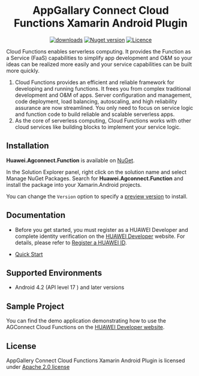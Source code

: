 <p align="center">
  <h1 align="center">AppGallary Connect Cloud Functions Xamarin Android Plugin</h1>
</p>

<p align="center">
  <a href="https://www.nuget.org/packages/Huawei.Agconnect.Function/"><img src="https://img.shields.io/nuget/dt/Huawei.Agconnect.Function?label=Downloads&color=%23007EC6&style=for-the-badge"alt="downloads"></a>
  <a href="https://www.nuget.org/packages/Huawei.Agconnect.Function/"><img src="https://img.shields.io/nuget/v/Huawei.Agconnect.Function?color=%23ed2a1c&style=for-the-badge" alt="Nuget version"></a>
  <a href="/LICENCE"><img src="https://img.shields.io/badge/License-Apache%202.0-blue.svg?color=%3bcc62&style=for-the-badge" alt="Licence"></a>
</p>



Cloud Functions enables serverless computing. It provides the Function as a Service (FaaS) capabilities to simplify app development and O&M so your ideas can be realized more easily and your service capabilities can be built more quickly.

1. Cloud Functions provides an efficient and reliable framework for developing and running functions. It frees you from complex traditional development and O&M of apps. Server configuration and management, code deployment, load balancing, autoscaling, and high reliability assurance are now streamlined. You only need to focus on service logic and function code to build reliable and scalable serverless apps.
2. As the core of serverless computing, Cloud Functions works with other cloud services like building blocks to implement your service logic.

## Installation

**Huawei.Agconnect.Function** is available on [NuGet](https://www.nuget.org/packages/Huawei.Agconnect.Function). 

In the Solution Explorer panel, right click on the solution name and select Manage NuGet Packages. Search for **Huawei.Agconnect.Function** and install the package into your Xamarin.Android projects.

You can change the `Version` option to specify a [preview version](https://www.nuget.org/packages/Huawei.Agconnect.Function) to install.

## Documentation

- Before you get started, you must register as a HUAWEI Developer and complete identity verification on the [HUAWEI Developer](https://developer.huawei.com/consumer/en/) website. For details, please refer to [Register a HUAWEI ID](https://developer.huawei.com/consumer/en/doc/10104).

- [Quick Start](https://developer.huawei.com/consumer/en/doc/development/AppGallery-connect-Guides/agc-introduction) 

## Supported Environments

- Android 4.2 (API level 17 ) and later versions

## Sample Project

You can find the demo application demonstrating how to use the AGConnect Cloud Functions on the [HUAWEI Developer website](https://developer.huawei.com/consumer/en/doc/development/AppGallery-connect-Guides/agc-introduction).


## License

AppGallery Connect Cloud Functions Xamarin Android Plugin is licensed under [Apache 2.0 license](LICENCE)

